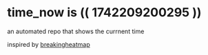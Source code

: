 # time_now is (( 1742209200295 ))

an automated repo that shows the currnent time

inspired by [breakingheatmap](https://github.com/breakingheatmap/breakingheatmap)